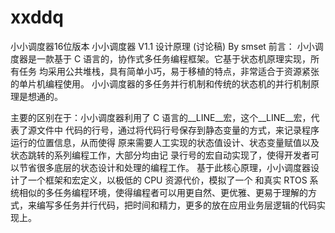 # xxddq
小小调度器16位版本
小小调度器 V1.1 设计原理 (讨论稿)
By smset
前言：
小小调度器是一款基于 C 语言的，协作式多任务编程框架。它基于状态机原理实现，所有任务
均采用公共堆栈，具有简单小巧，易于移植的特点，非常适合于资源紧张的单片机编程使用。
小小调度器的多任务并行机制和传统的状态机的并行机制原理是想通的。


主要的区别在于：小小调度器利用了 C 语言的__LINE__宏，这个__LINE__宏，代表了源文件中
代码的行号，通过将代码行号保存到静态变量的方式，来记录程序运行的位置信息，从而使得
原来需要人工实现的状态值设计、状态变量赋值以及状态跳转的系列编程工作，大部分均由记
录行号的宏自动实现了，使得开发者可以节省很多底层的状态设计和处理的编程工作。
基于此核心原理，小小调度器设计了一个框架和宏定义，以极低的 CPU 资源代价，模拟了一个
和真实 RTOS 系统相似的多任务编程环境，使得编程者可以用更自然、更优雅、更易于理解的方
式，来编写多任务并行代码，把时间和精力，更多的放在应用业务层逻辑的代码实现上。


